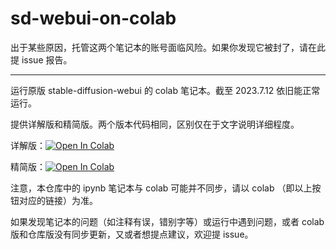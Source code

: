 # sd-webui-on-colab

出于某些原因，托管这两个笔记本的账号面临风险。如果你发现它被封了，请在此提 issue 报告。

---

运行原版 stable-diffusion-webui 的 colab 笔记本。截至 2023.7.12 依旧能正常运行。

提供详解版和精简版。两个版本代码相同，区别仅在于文字说明详细程度。

详解版：[![Open In Colab](https://colab.research.google.com/assets/colab-badge.svg)](https://colab.research.google.com/drive/1RKn-X04sf8VtxnUECxQyPnYKOMw0j3P0)

精简版：[![Open In Colab](https://colab.research.google.com/assets/colab-badge.svg)](https://colab.research.google.com/drive/1T9uU0q31wE_rWbL46_gfScFORPNjozEK)

注意，本仓库中的 ipynb 笔记本与 colab 可能并不同步，请以 colab （即以上按钮对应的链接）为准。

如果发现笔记本的问题（如注释有误，错别字等）或运行中遇到问题，或者 colab 版和仓库版没有同步更新，又或者想提点建议，欢迎提 issue。

